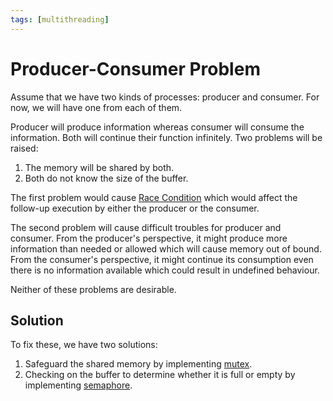 ```yaml
---
tags: [multithreading]
---
```


# Producer-Consumer Problem

Assume that we have two kinds of processes: producer and consumer. For now, we
will have one from each of them.

Producer will produce information whereas consumer will consume the information.
Both will continue their function infinitely. Two problems will be raised:
1. The memory will be shared by both.
2. Both do not know the size of the buffer.

The first problem would cause [Race Condition](202112061109.md) which would
affect the follow-up execution by either the producer or the consumer.

The second problem will cause difficult troubles for producer and consumer. From
the producer's perspective, it might produce more information than needed or
allowed which will cause memory out of bound. From the consumer's perspective,
it might continue its consumption even there is no information available which
could result in undefined behaviour.

Neither of these problems are desirable.

## Solution
To fix these, we have two solutions:
1. Safeguard the shared memory by implementing [mutex](202112061117.md).
2. Checking on the buffer to determine whether it is full or empty by
   implementing [semaphore](202201291602.md).
